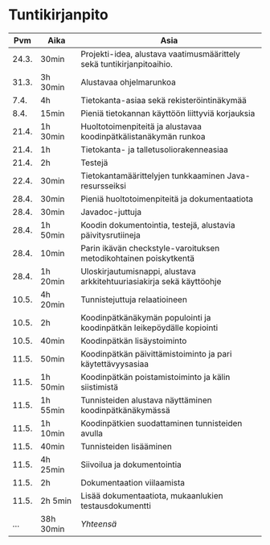 # Tuntikirjanpito

Pvm   | Aika      | Asia
------|-----------|-----
24.3. | 30min     | Projekti-idea, alustava vaatimusmäärittely sekä tuntikirjanpitoaihio.
31.3. | 3h 30min  | Alustavaa ohjelmarunkoa
7.4.  | 4h        | Tietokanta-asiaa sekä rekisteröintinäkymää
8.4.  | 15min     | Pieniä tietokannan käyttöön liittyviä korjauksia
21.4. | 1h 30min  | Huoltotoimenpiteitä ja alustavaa koodinpätkälistanäkymän runkoa
21.4. | 1h        | Tietokanta- ja talletusoliorakenneasiaa
21.4. | 2h        | Testejä
22.4. | 30min     | Tietokantamäärittelyjen tunkkaaminen Java-resursseiksi
28.4. | 30min     | Pieniä huoltotoimenpiteitä ja dokumentaatiota
28.4. | 30min     | Javadoc-juttuja
28.4. | 1h 50min  | Koodin dokumentointia, testejä, alustavia päivitysrutiineja
28.4. | 10min     | Parin ikävän checkstyle-varoituksen metodikohtainen poiskytkentä
28.4. | 1h 20min  | Uloskirjautumisnappi, alustava arkkitehtuuriasiakirja sekä käyttöohje
10.5. | 4h 20min  | Tunnistejuttuja relaatioineen
10.5. | 2h        | Koodinpätkänäkymän populointi ja koodinpätkän leikepöydälle kopiointi
10.5. | 40min     | Koodinpätkän lisäystoiminto
11.5. | 50min     | Koodinpätkän päivittämistoiminto ja pari käytettävyysasiaa
11.5. | 1h 50min  | Koodinpätkän poistamistoiminto ja kälin siistimistä
11.5. | 1h 55min  | Tunnisteiden alustava näyttäminen koodinpätkänäkymässä
11.5. | 1h 10min  | Koodinpätkien suodattaminen tunnisteiden avulla
11.5. | 40min     | Tunnisteiden lisääminen
11.5. | 4h 25min  | Siivoilua ja dokumentointia
11.5. | 2h        | Dokumentaation viilaamista
11.5. | 2h 5min   | Lisää dokumentaatiota, mukaanlukien testausdokumentti
…     | 38h 30min | *Yhteensä*
